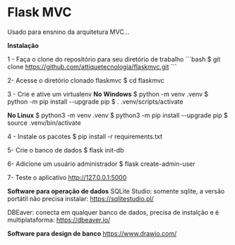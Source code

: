 # Flask MVC

Usado para ensnino da arquitetura MVC...

**Instalação**

1 - Faça o clone do repositório para seu diretório de trabalho
\```bash
$ git clone https://github.com/attiquetecnologia/flaskmvc.git
\```

2- Acesse o diretório clonado flaskmvc
$ cd flaskmvc

3 - Crie e ative um virtualenv
**No Windows**
$ python -m venv .venv
$ python -m pip install --upgrade pip
$ . .venv/scripts/activate

**No Linux**
$ python3 -m venv .venv
$ python3 -m pip install --upgrade pip
$ source .venv/bin/activate

4 - Instale os pacotes
$ pip install -r requirements.txt

5- Crie o banco de dados
$ flask init-db

6- Adicione um usuário administrador
$ flask create-admin-user

7- Teste o aplicativo
http://127.0.0.1:5000


**Software para operação de dados**
SQLite Studio: somente sqlite, a versão portátil não precisa instalar: https://sqlitestudio.pl/

DBEaver: conecta em qualquer banco de dados, precisa de instalção e é multiplataforma: https://dbeaver.io/


**Software para design de banco**
https://www.drawio.com/
